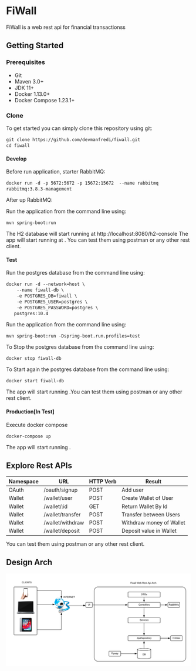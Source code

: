 # FiWall
FiWall is a web rest api for financial transactionss

## Getting Started

### Prerequisites

- Git
- Maven 3.0+
- JDK 11+
- Docker 1.13.0+
- Docker Compose 1.23.1+

### Clone

To get started you can simply clone this repository using git:

```
git clone https://github.com/devmanfredi/fiwall.git
cd fiwall
```

#### Develop

Before run application, starter RabbitMQ:

```
docker run -d -p 5672:5672 -p 15672:15672  --name rabbitmq rabbitmq:3.8.3-management

```

After up RabbitMQ: 

Run the application from the command line using:

```
mvn spring-boot:run
```

The H2 database will start running at http://localhost:8080/h2-console
The app will start running at . You can test them using postman or any other rest client.

#### Test

Run the postgres database from the command line using:

```
docker run -d --network=host \
    --name fiwall-db \
    -e POSTGRES_DB=fiwall \
    -e POSTGRES_USER=postgres \
    -e POSTGRES_PASSWORD=postgres \
   postgres:10.4
```

Run the application from the command line using:

```
mvn spring-boot:run -Dspring-boot.run.profiles=test
```

To Stop the postgres database from the command line using:

```
docker stop fiwall-db
```

To Start again the postgres database from the command line using:

```
docker start fiwall-db
```

The app will start running .You can test them using postman or any other rest client.

#### Production[In Test]

Execute docker compose

```
docker-compose up
```

The app will start running .

## Explore Rest APIs

Namespace     |   URL                        | HTTP Verb        | Result
--------------|----------------------------- | ---------------- | -------------------------
OAuth         | /oauth/signup                | POST             | Add user
Wallet        | /wallet/user                 | POST             | Create Wallet of User
Wallet        | /wallet/:id                  | GET              | Return Wallet  By Id
Wallet        | /wallet/transfer             | POST             | Transfer between Users
Wallet        | /wallet/withdraw             | POST             | Withdraw money of Wallet
Wallet        | /wallet/deposit              | POST             | Deposit value in Wallet

You can test them using postman or any other rest client.

## Design Arch

![alt text](https://github.com/devmanfredi/fiwall/blob/develop/fiwall-arch.png?raw=true)
